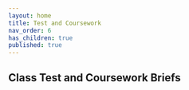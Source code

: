 ```yaml
---
layout: home
title: Test and Coursework
nav_order: 6
has_children: true
published: true
---
```


## Class Test and Coursework Briefs
